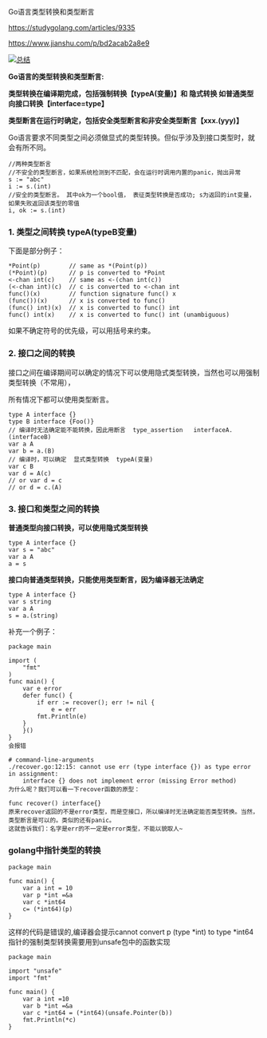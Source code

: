 Go语言类型转换和类型断言

https://studygolang.com/articles/9335

https://www.jianshu.com/p/bd2acab2a8e9

[![总结](https://upload-images.jianshu.io/upload_images/10797606-16168e32621d3a89.png?imageMogr2/auto-orient/strip|imageView2/2/w/425/format/webp)](https://upload-images.jianshu.io/upload_images/10797606-16168e32621d3a89.png?imageMogr2/auto-orient/strip|imageView2/2/w/425/format/webp)

**Go语言的类型转换和类型断言:**

**类型转换在编译期完成，包括强制转换【typeA(变量)】和 隐式转换 如普通类型向接口转换【interface=type】**

**类型断言在运行时确定，包括安全类型断言和非安全类型断言【xxx.(yyy)】**

Go语言要求不同类型之间必须做显式的类型转换。但似乎涉及到接口类型时，就会有所不同。

```
//两种类型断言
//不安全的类型断言，如果系统检测到不匹配，会在运行时调用内置的panic，抛出异常
s := "abc"
i := s.(int)
//安全的类型断言。 其中ok为一个bool值， 表征类型转换是否成功; s为返回的int变量，如果失败返回该类型的零值
i, ok := s.(int)
```

### 1. 类型之间转换   typeA(typeB变量)

下面是部分例子：
```
*Point(p)        // same as *(Point(p))
(*Point)(p)      // p is converted to *Point
<-chan int(c)    // same as <-(chan int(c))
(<-chan int)(c)  // c is converted to <-chan int
func()(x)        // function signature func() x
(func())(x)      // x is converted to func()
(func() int)(x)  // x is converted to func() int
func() int(x)    // x is converted to func() int (unambiguous)
```
如果不确定符号的优先级，可以用括号来约束。

### 2. 接口之间的转换

接口之间在编译期间可以确定的情况下可以使用隐式类型转换，当然也可以用强制类型转换（不常用），

所有情况下都可以使用类型断言。

```
type A interface {}
type B interface {Foo()}
// 编译时无法确定能不能转换，因此用断言  type_assertion   interfaceA.(interfaceB)
var a A
var b = a.(B)
// 编译时，可以确定  显式类型转换  typeA(变量)
var c B
var d = A(c)    
// or var d = c
// or d = c.(A)
```

### 3. 接口和类型之间的转换

**普通类型向接口转换，可以使用隐式类型转换**
```
type A interface {}
var s = "abc"
var a A
a = s
```
**接口向普通类型转换，只能使用类型断言，因为编译器无法确定**
```
type A interface {}
var s string
var a A
s = a.(string)
```



补充一个例子：
```
package main

import (
    "fmt"
)
func main() {
    var e error
    defer func() {
        if err := recover(); err != nil {
            e = err
        fmt.Println(e)
    }
    }()
}
会报错

# command-line-arguments
./recover.go:12:15: cannot use err (type interface {}) as type error in assignment:
    interface {} does not implement error (missing Error method)
为什么呢？我们可以看一下recover函数的原型：

func recover() interface{}
原来recover返回的不是error类型，而是空接口，所以编译时无法确定能否类型转换。当然，类型断言是可以的。类似的还有panic。
这就告诉我们：名字是err的不一定是error类型，不能以貌取人~
```

### golang中指针类型的转换

```
package main

func main() {
    var a int = 10
    var p *int =&a
    var c *int64 
    c= (*int64)(p)
}
```
这样的代码是错误的,编译器会提示cannot convert p (type *int) to type *int64
指针的强制类型转换需要用到unsafe包中的函数实现

```
package main

import "unsafe"
import "fmt"

func main() {
    var a int =10
    var b *int =&a
    var c *int64 = (*int64)(unsafe.Pointer(b))
    fmt.Println(*c)
}
```
